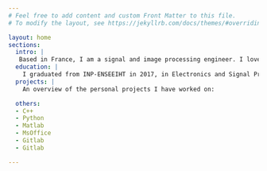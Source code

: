 ```yaml
---
# Feel free to add content and custom Front Matter to this file.
# To modify the layout, see https://jekyllrb.com/docs/themes/#overriding-theme-defaults

layout: home
sections:
  intro: |
   Based in France, I am a signal and image processing engineer. I love programming so you will find here some selection of my work. My current programming languages are Python and C++.
  education: |
    I graduated from INP-ENSEEIHT in 2017, in Electronics and Signal Processing, specialized in Signal and Image Processing. 
  projects: |
    An overview of the personal projects I have worked on:  

  others:
  - C++ 
  - Python 
  - Matlab 
  - MsOffice 
  - Gitlab
  - Gitlab

---
```



